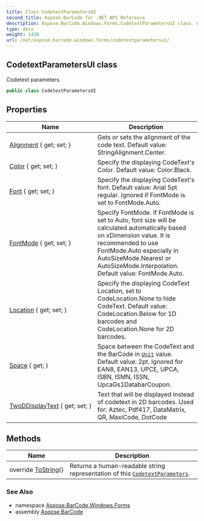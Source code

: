 ```yaml
---
title: Class CodetextParametersUI
second_title: Aspose.BarCode for .NET API Reference
description: Aspose.BarCode.Windows.Forms.CodetextParametersUI class. Codetext parameters
type: docs
weight: 1430
url: /net/aspose.barcode.windows.forms/codetextparametersui/
---
```

## CodetextParametersUI class

Codetext parameters.

```csharp
public class CodetextParametersUI
```

## Properties

| Name | Description |
| --- | --- |
| [Alignment](../../aspose.barcode.windows.forms/codetextparametersui/alignment/) { get; set; } | Gets or sets the alignment of the code text. Default value: StringAlignment.Center. |
| [Color](../../aspose.barcode.windows.forms/codetextparametersui/color/) { get; set; } | Specify the displaying CodeText's Color. Default value: Color.Black. |
| [Font](../../aspose.barcode.windows.forms/codetextparametersui/font/) { get; set; } | Specify the displaying CodeText's font. Default value: Arial 5pt regular. Ignored if FontMode is set to FontMode.Auto. |
| [FontMode](../../aspose.barcode.windows.forms/codetextparametersui/fontmode/) { get; set; } | Specify FontMode. If FontMode is set to Auto, font size will be calculated automatically based on xDimension value. It is recommended to use FontMode.Auto especially in AutoSizeMode.Nearest or AutoSizeMode.Interpolation. Default value: FontMode.Auto. |
| [Location](../../aspose.barcode.windows.forms/codetextparametersui/location/) { get; set; } | Specify the displaying CodeText Location, set to CodeLocation.None to hide CodeText. Default value: CodeLocation.Below for 1D barcodes and CodeLocation.None for 2D barcodes. |
| [Space](../../aspose.barcode.windows.forms/codetextparametersui/space/) { get; } | Space between the CodeText and the BarCode in [`Unit`](../../aspose.barcode.generation/unit/) value. Default value: 2pt. Ignored for EAN8, EAN13, UPCE, UPCA, ISBN, ISMN, ISSN, UpcaGs1DatabarCoupon. |
| [TwoDDisplayText](../../aspose.barcode.windows.forms/codetextparametersui/twoddisplaytext/) { get; set; } | Text that will be displayed instead of codetext in 2D barcodes. Used for: Aztec, Pdf417, DataMatrix, QR, MaxiCode, DotCode |

## Methods

| Name | Description |
| --- | --- |
| override [ToString](../../aspose.barcode.windows.forms/codetextparametersui/tostring/)() | Returns a human-readable string representation of this [`CodetextParameters`](../../aspose.barcode.generation/codetextparameters/). |

### See Also

* namespace [Aspose.BarCode.Windows.Forms](../../aspose.barcode.windows.forms/)
* assembly [Aspose.BarCode](../../)


